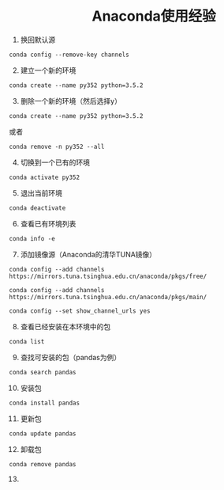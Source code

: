 # 　　　　　　Anaconda使用经验

1. 换回默认源

  `conda config --remove-key channels`

2. 建立一个新的环境

  `conda create --name py352 python=3.5.2`

3. 删除一个新的环境（然后选择y）

  `conda create --name py352 python=3.5.2`

   或者

  `conda remove -n py352 --all`

4. 切换到一个已有的环境

  `conda activate py352`

5. 退出当前环境

  `conda deactivate`

6. 查看已有环境列表

  `conda info -e`

7. 添加镜像源（Anaconda的清华TUNA镜像）

  `conda config --add channels https://mirrors.tuna.tsinghua.edu.cn/anaconda/pkgs/free/`

  `conda config --add channels https://mirrors.tuna.tsinghua.edu.cn/anaconda/pkgs/main/`

  `conda config --set show_channel_urls yes`

8. 查看已经安装在本环境中的包

  `conda list`

9. 查找可安装的包（pandas为例）

  `conda search pandas`

10. 安装包

  `conda install pandas`

11. 更新包

  `conda update pandas`

12. 卸载包

  `conda remove pandas`

13.

